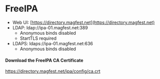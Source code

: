 # FreeIPA

* Web UI: [https://directory.magfest.net](https://directory.magfest.net)
* LDAP: ldap://ipa-01.magfest.net:389
  * Anonymous binds disabled
  * StartTLS required
* LDAPS: ldaps://ipa-01.magfest.net:636
  * Anonymous binds disabled

<div class="bs-callout bs-callout-info bg-white">
  <h4>Download the FreeIPA CA Certificate</h4>
  <a href="https://directory.magfest.net/ipa/config/ca.crt">
    https://directory.magfest.net/ipa/config/ca.crt
  </a>
</div>
